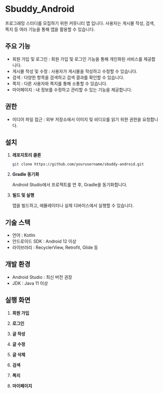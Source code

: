 # Sbuddy_Android
프로그래밍 스터디를 모집하기 위한 커뮤니티 앱 입니다. 사용자는 게시물 작성, 검색, 쪽지 등 여러 기능을 통해 앱을 활용할 수 있습니다.


## 주요 기능
* 회원 가입 및 로그인 : 회원 가입 및 로그인 기능을 통해 개인화된 서비스를 제공합니다.
* 게시물 작성 및 수정 : 사용자가 게시물을 작성하고 수정할 수 있습니다.
* 검색 : 다양한 항목을 검색하고 검색 결과를 확인할 수 있습니다.
* 쪽지 : 다른 사용자와 쪽지를 통해 소통할 수 있습니다.
* 마이페이지 : 내 정보를 수정하고 관리할 수 있는 기능을 제공합니다.


## 권한
* 미디어 파일 접근 : 외부 저장소에서 이미지 및 비디오를 읽기 위한 권한을 요청합니다.


## 설치

1. **레포지토리 클론**

   ```bash
   git clone https://github.com/yourusername/sbuddy-android.git

2. **Gradle 동기화**

   Android Studio에서 프로젝트를 연 후, Gradle을 동기화합니다.

3. **빌드 및 실행**

    앱을 빌드하고, 에뮬레이터나 실제 디바이스에서 실행할 수 있습니다.


## 기술 스택

* 언어 : Kotlin
* 안드로이드 SDK : Android 12 이상
* 라이브러리 : RecyclerView, Retrofit, Glide 등


## 개발 환경

* Android Studio : 최신 버전 권장
* JDK : Java 11 이상


## 실행 화면

1. **회원 가입**

2. **로그인**

3. **글 작성**

4. **글 수정**

5. **글 삭제**

6. **검색**

7. **쪽지**

8. **마이페이지**
  
